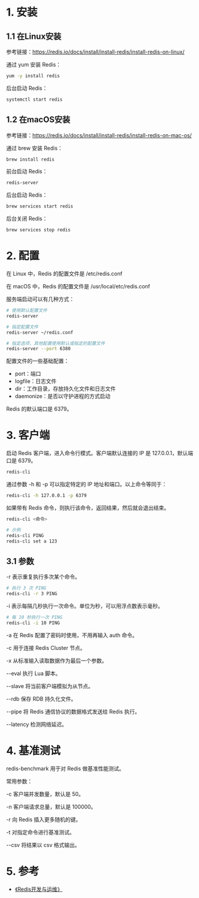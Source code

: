 # 1. 安装

## 1.1 在Linux安装

参考链接：https://redis.io/docs/install/install-redis/install-redis-on-linux/

通过 yum 安装 Redis：

```bash
yum -y install redis
```

后台启动 Redis：

```bash
systemctl start redis
```

## 1.2 在macOS安装

参考链接：https://redis.io/docs/install/install-redis/install-redis-on-mac-os/

通过 brew 安装 Redis：

```bash
brew install redis
```

前台启动 Redis：

```bash
redis-server
```

后台启动 Redis：

```bash
brew services start redis
```

后台关闭 Redis：

```bash
brew services stop redis
```

# 2. 配置

在 Linux 中，Redis 的配置文件是 /etc/redis.conf

在 macOS 中，Redis 的配置文件是 /usr/local/etc/redis.conf

服务端启动可以有几种方式：

```bash
# 使用默认配置文件
redis-server

# 指定配置文件
redis-server ~/redis.conf

# 指定选项，其他配置使用默认或指定的配置文件
redis-server --port 6380
```

配置文件的一些基础配置：

* port：端口
* logfile：日志文件
* dir：工作目录，存放持久化文件和日志文件
* daemonize：是否以守护进程的方式启动

Redis 的默认端口是 6379。

# 3. 客户端

启动 Redis 客户端，进入命令行模式。客户端默认连接的 IP 是 127.0.0.1，默认端口是 6379。

```bash
redis-cli
```

通过参数 -h 和 -p 可以指定特定的 IP 地址和端口。以上命令等同于：

```bash
redis-cli -h 127.0.0.1 -p 6379
```

如果带有 Redis 命令，则执行该命令，返回结果，然后就会退出结束。

```bash
redis-cli <命令>

# 示例
redis-cli PING
redis-cli set a 123
```

## 3.1 参数

-r 表示重复执行多次某个命令。

```bash
# 执行 3 次 PING
redis-cli -r 3 PING
```

-i 表示每隔几秒执行一次命令。单位为秒，可以用浮点数表示毫秒。

```bash
# 每 10 秒执行一次 PING
redis-cli -i 10 PING
```

-a 在 Redis 配置了密码时使用，不用再输入 auth 命令。

-c 用于连接 Redis Cluster 节点。

-x 从标准输入读取数据作为最后一个参数。

--eval 执行 Lua 脚本。

--slave 将当前客户端模拟为从节点。

--rdb 保存 RDB 持久化文件。

--pipe 将 Redis 通信协议的数据格式发送给 Redis 执行。

--latency 检测网络延迟。

# 4. 基准测试

redis-benchmark 用于对 Redis 做基准性能测试。

常用参数：

-c 客户端并发数量，默认是 50。

-n 客户端请求总量，默认是 100000。

-r 向 Redis 插入更多随机的键。

-t 对指定命令进行基准测试。

--csv 将结果以 csv 格式输出。

# 5. 参考

* [《Redis开发与运维》](https://book.douban.com/subject/26971561/)

